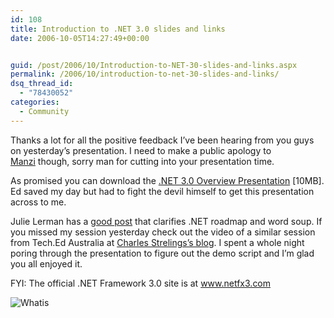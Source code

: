 ```yaml
---
id: 108
title: Introduction to .NET 3.0 slides and links
date: 2006-10-05T14:27:49+00:00


guid: /post/2006/10/Introduction-to-NET-30-slides-and-links.aspx
permalink: /2006/10/introduction-to-net-30-slides-and-links/
dsq_thread_id:
  - "78430052"
categories:
  - Community
---
```

<p>Thanks a lot for all the positive feedback I&rsquo;ve been hearing from you guys on yesterday&rsquo;s presentation. I need to make a public apology to <a href="http://manzi.wordpress.com/">Manzi</a>&nbsp;though, sorry man for cutting into your presentation time. </p>
<p>As promised you can download the <a href="https://merill.net/wp-content/uploads/contentbinary/NET%203.0%201%20Hour%20Overview.ppt">.NET 3.0 Overview Presentation</a> [10MB]. Ed saved my day but had to fight the devil himself to get this presentation across to me.</p>
<p>Julie Lerman has a <a href="http://blog.ziffdavis.com/devlife/archive/2006/10/01/43487.aspx">good post</a> that clarifies .NET roadmap and word soup. If you missed my session yesterday check out the video of a similar session from Tech.Ed Australia at <a href="http://blogs.msdn.com/charles_sterling/archive/2006/09/11/749226.aspx">Charles Strelings&rsquo;s blog</a>. I spent a whole night poring through the presentation to figure out the demo script and I&rsquo;m glad you all enjoyed it.</p>
<p>FYI: The official .NET Framework 3.0 site is at <a href="http://www.netfx3.com/">www.netfx3.com</a></p>
<p><img alt="Whatis" src="{{ site.url }}{{ site.baseurl }}/wp-content/uploads/contentbinary/whatis.png" border="0" /></p>
